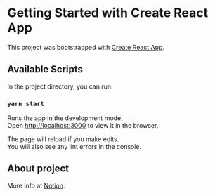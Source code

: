 # Getting Started with Create React App

This project was bootstrapped with [Create React App](https://github.com/facebook/create-react-app).

## Available Scripts

In the project directory, you can run:

### `yarn start`

Runs the app in the development mode.\
Open [http://localhost:3000](http://localhost:3000) to view it in the browser.

The page will reload if you make edits.\
You will also see any lint errors in the console.

## About project

More info at [Notion](https://noiseless-snail-1eb.notion.site/Mapa-de-lugares-coworking-215e2ed49e904700959151595ca5300c).
